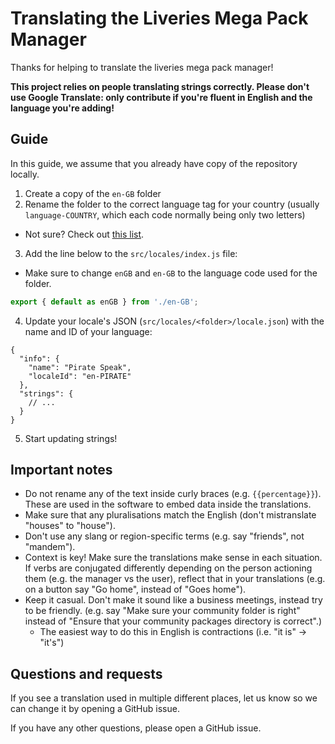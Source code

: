 # Translating the Liveries Mega Pack Manager

Thanks for helping to translate the liveries mega pack manager!

**This project relies on people translating strings correctly. Please don't use Google Translate: only contribute if you're fluent in English and the language you're adding!**

## Guide

In this guide, we assume that you already have copy of the repository locally.

1. Create a copy of the `en-GB` folder
2. Rename the folder to the correct language tag for your country (usually `language-COUNTRY`, which each code normally being only two letters)
  - Not sure? Check out [this list](https://stackoverflow.com/a/28357857/11091039).
3. Add the line below to the `src/locales/index.js` file:
  - Make sure to change `enGB` and `en-GB` to the language code used for the folder.

```js
export { default as enGB } from './en-GB';
```

4. Update your locale's JSON (`src/locales/<folder>/locale.json`) with the name and ID of your language:

```jsonc
{
  "info": {
    "name": "Pirate Speak",
    "localeId": "en-PIRATE"
  },
  "strings": {
    // ...
  }
}
```

5. Start updating strings!

## Important notes

- Do not rename any of the text inside curly braces (e.g. `{{percentage}}`). These are used in the software to embed data inside the translations.
- Make sure that any pluralisations match the English (don't mistranslate "houses" to "house").
- Don't use any slang or region-specific terms (e.g. say "friends", not "mandem").
- Context is key! Make sure the translations make sense in each situation. If verbs are conjugated differently depending on the person actioning them (e.g. the manager vs the user), reflect that in your translations (e.g. on a button say "Go home", instead of "Goes home").
- Keep it casual. Don't make it sound like a business meetings, instead try to be friendly. (e.g. say "Make sure your community folder is right" instead of "Ensure that your community packages directory is correct".)
  - The easiest way to do this in English is contractions (i.e. "it is" -> "it's")

## Questions and requests

If you see a translation used in multiple different places, let us know so we can change it by opening a GitHub issue.

If you have any other questions, please open a GitHub issue.
